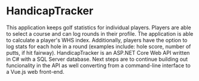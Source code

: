 # HandicapTracker

This application keeps golf statistics for individual players.  Players are able to select a course and can log rounds in their profile.  The application is able to calculate a player's WHS index.  Additionally, players have the option to log stats for each hole in a round (examples include: hole score, number of putts, if hit fairway).  HandicapTracker is an ASP.NET Core Web API written in C# with a SQL Server database.  Next steps are to continue building out funcionality in the API as well converting from a command-line interface to a Vue.js web front-end.
